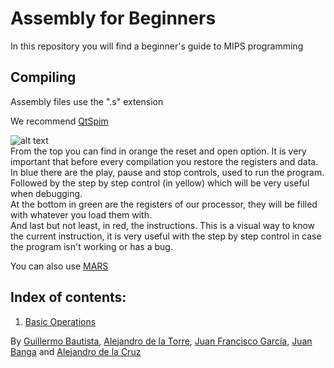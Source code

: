 # Assembly for Beginners
In this repository you will find a beginner's guide to MIPS programming

## Compiling
Assembly files use the ".s" extension

We recommend [QtSpim](https://sourceforge.net/projects/spimsimulator/files/) <br />

![alt text](https://github.com/PaquitoelChocolatero/Assembly-for-beginners/blob/master/images/Qtspim.jpg)<br />
From the top you can find in orange the reset and open option. It is very important that before every compilation you restore the registers and data.<br />
In blue there are the play, pause and stop controls, used to run the program. Followed by the step by step control (in yellow) which will be very useful when debugging.<br />
At the bottom in green are the registers of our processor, they will be filled with whatever you load them with.<br />
And last but not least, in red, the instructions. This is a visual way to know the current instruction, it is very useful with the step by step control in case the program isn't working or has a bug.<br />

You can also use [MARS](https://courses.missouristate.edu/KenVollmar/MARS/download.htm) <br />


## Index of contents:
1. [Basic Operations](https://github.com/PaquitoelChocolatero/Assembly-for-beginners/blob/master/Basic_operations.s)

By [Guillermo Bautista](https://github.com/Fortesque73), [Alejandro de la Torre](https://github.com/Xartrex), [Juan Francisco García](https://github.com/hielo99), [Juan Banga](https://github.com/Juanbanpar) and [Alejandro de la Cruz](https://github.com/PaquitoElChocolatero)
